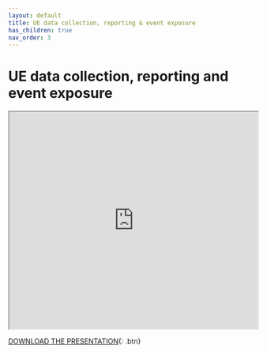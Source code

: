 ```yaml
---
layout: default
title: UE data collection, reporting & event exposure
has_children: true
nav_order: 3
---
```


# UE data collection, reporting and event exposure
<iframe width="100%" height="440" src="https://drive.google.com/file/d/1U_hUtHC-kr9_Ydq-VeH-ESIeEeJh0xEd/preview"></iframe>

[DOWNLOAD THE PRESENTATION](https://drive.google.com/file/d/1U_hUtHC-kr9_Ydq-VeH-ESIeEeJh0xEd/preview){: .btn} 
